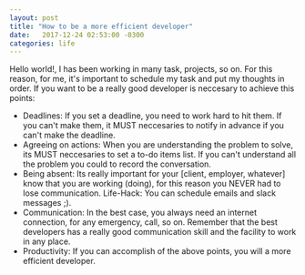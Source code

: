```yaml
---
layout: post
title: "How to be a more efficient developer"
date:   2017-12-24 02:53:00 -0300
categories: life
---
```


Hello world!, I has been working in many task, projects, so on. For this reason, for me, it's important to schedule my
task and put my thoughts in order. If you want to be a really good developer is neccesary to achieve this points:

- Deadlines: If you set a deadline, you need to work hard to hit them. If you can't make them, it MUST neccesaries to notify in advance if you can't make the deadline.
- Agreeing on actions: When you are understanding the problem to solve, its MUST neccesaries to set a to-do items list. If you can't understand all the problem you could to record the conversation.
- Being absent: Its really important for your [client, employer, whatever] know that you are working (doing), for this reason you NEVER had to lose communication. Life-Hack: You can schedule emails and slack messages ;).
- Communication: In the best case, you always need an internet connection, for any emergency, call, so on. Remember that the best developers has a really good communication skill and the facility to work in any place.
- Productivity: If you can accomplish of the above points, you will a more efficient developer.
